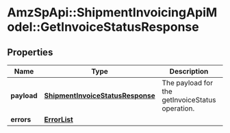 # AmzSpApi::ShipmentInvoicingApiModel::GetInvoiceStatusResponse

## Properties
Name | Type | Description | Notes
------------ | ------------- | ------------- | -------------
**payload** | [**ShipmentInvoiceStatusResponse**](ShipmentInvoiceStatusResponse.md) | The payload for the getInvoiceStatus operation. | [optional] 
**errors** | [**ErrorList**](ErrorList.md) |  | [optional] 


